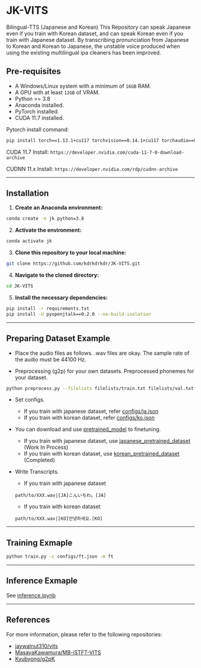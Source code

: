 # JK-VITS
Bilingual-TTS (Japanese and Korean)
This Repository can speak Japanese even if you train with Korean dataset, and can speak Korean even if you train with Japanese dataset.
By transcribing pronunciation from Japanese to Korean and Korean to Japanese, the unstable voice produced when using the existing multilingual ipa cleaners has been improved.


## Pre-requisites
- A Windows/Linux system with a minimum of `16GB` RAM.
- A GPU with at least `12GB` of VRAM.
- Python >= 3.8
- Anaconda installed.
- PyTorch installed.
- CUDA 11.7 installed.



Pytorch install command:
```sh
pip install torch==1.13.1+cu117 torchvision==0.14.1+cu117 torchaudio==0.13.1 --extra-index-url https://download.pytorch.org/whl/cu117
```

CUDA 11.7 Install:
`https://developer.nvidia.com/cuda-11-7-0-download-archive`

CUDNN 11.x Install:
`https://developer.nvidia.com/rdp/cudnn-archive`


---
## Installation 
1. **Create an Anaconda environment:**
```sh
conda create -n jk python=3.8
```

2. **Activate the environment:**
```sh
conda activate jk
```

3. **Clone this repository to your local machine:**
```sh
git clone https://github.com/kdrkdrkdr/JK-VITS.git
```

4. **Navigate to the cloned directory:**
```sh
cd JK-VITS
```

5. **Install the necessary dependencies:**

```sh
pip install -r requirements.txt
pip install -U pyopenjtalk==0.2.0 --no-build-isolation
```

---
## Preparing Dataset Example

- Place the audio files as follows. 
.wav files are okay. The sample rate of the audio must be 44100 Hz.


- Preprocessing (g2p) for your own datasets. Preprocessed phonemes for your dataset.
```sh
python preprocess.py --filelists filelists/train.txt filelists/val.txt
```

- Set configs.
  * If you train with japanese dataset, refer [configs/ja.json](configs/ja.json)
  * If you train with korean dataset, refer [configs/ko.json](configs/ko.json)

- You can download and use [pretrained_model](https://github.com/kdrkdrkdr/JK-VITS/releases) to finetuning.
  * If you train with japanese dataset, use [japanese_pretrained_dataset](https://github.com/kdrkdrkdr/JK-VITS/releases/tag/japanese_pretrained_model) (Work In Process)
  * If you train with korean dataset, use [korean_pretrained_dataset](https://github.com/kdrkdrkdr/JK-VITS/releases/tag/korean_pretrained_model) (Completed)
  

- Write Transcripts.
  * If you train with japanese dataset
  ```
  path/to/XXX.wav|[JA]こんいちわ。[JA]
  ```
  * If you train with korean dataset
  ```
  path/to/XXX.wav|[KO]안녕하세요.[KO]
  ```


---
## Training Exmaple
```sh
python train.py -c configs/ft.json -m ft
```

---
## Inference Exmaple
See [inference.ipynb](inference.ipynb)


---
## References
For more information, please refer to the following repositories: 
- [jaywalnut310/vits](https://github.com/jaywalnut310/vits.git)
- [MasayaKawamura/MB-iSTFT-VITS](https://github.com/MasayaKawamura/)
- [Kyubyong/g2pK](https://github.com/Kyubyong/g2pK)